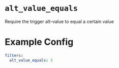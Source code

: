 # `alt_value_equals`

Require the trigger alt-value to equal a certain value

# Example Config
```yaml
filters:
  alt_value_equals: 3
```
